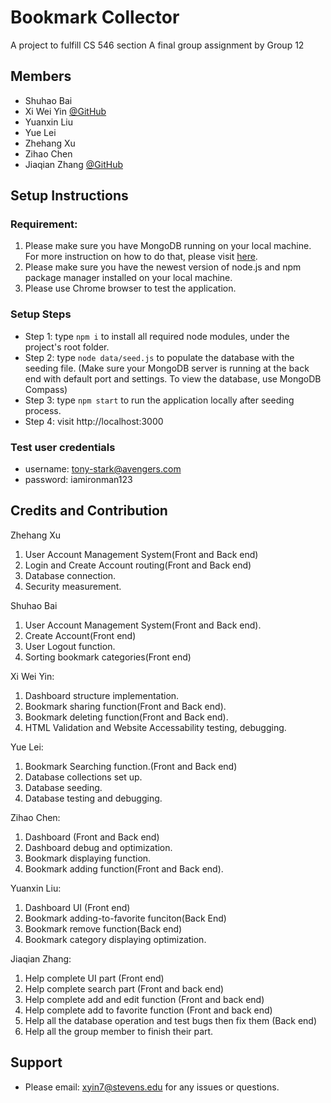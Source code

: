 # Bookmark Collector

A project to fulfill CS 546 section A final group assignment by Group 12

## Members

+ Shuhao Bai
+ Xi Wei Yin [@GitHub](https://github.com/raymondyin/)
+ Yuanxin Liu
+ Yue Lei
+ Zhehang Xu
+ Zihao Chen
+ Jiaqian Zhang [@GitHub](https://github.com/zhangjq12/)

## Setup Instructions
### Requirement: 
1. Please make sure you have MongoDB running on your local machine. For more instruction on how to do that, please visit [here](https://www.mongodb.com/what-is-mongodb).
2. Please make sure you have the newest version of node.js and npm package manager installed on your local machine.
3. Please use Chrome browser to test the application.

### Setup Steps

- Step 1: type `npm i` to install all required node modules, under the project's root folder.
- Step 2: type `node data/seed.js` to populate the database with the seeding file. (Make sure your MongoDB server is running at the back end with default port and settings. To view the database, use MongoDB Compass)
- Step 3: type `npm start` to run the application locally after seeding process.
- Step 4: visit http://localhost:3000

### Test user credentials

+ username: tony-stark@avengers.com
+ password: iamironman123

## Credits and Contribution

Zhehang Xu
1. User Account Management System(Front and Back end)
2. Login and Create Account routing(Front and Back end)
3. Database connection.
4. Security measurement.

Shuhao Bai
1. User Account Management System(Front and Back end).
2. Create Account(Front end)
3. User Logout function.
4. Sorting bookmark categories(Front end)

Xi Wei Yin:
1. Dashboard structure implementation. 
2. Bookmark sharing function(Front and Back end).
3. Bookmark deleting function(Front and Back end).
4. HTML Validation and Website Accessability testing, debugging.

Yue Lei:
1. Bookmark Searching function.(Front and Back end)
2. Database collections set up.
3. Database seeding.
4. Database testing and debugging.

Zihao Chen:
1. Dashboard (Front and Back end)
2. Dashboard debug and optimization.
3. Bookmark displaying function.
4. Bookmark adding function(Front and Back end).

Yuanxin Liu:
1. Dashboard UI (Front end)
2. Bookmark adding-to-favorite funciton(Back End)
3. Bookmark remove function(Back end)
4. Bookmark category displaying optimization.

Jiaqian Zhang:
1. Help complete UI part (Front end)
2. Help complete search part (Front and back end)
3. Help complete add and edit function (Front and back end)
4. Help complete add to favorite function (Front and back end)
5. Help all the database operation and test bugs then fix them (Back end)
6. Help all the group member to finish their part.


## Support
- Please email: xyin7@stevens.edu for any issues or questions.
